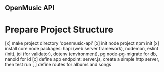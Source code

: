 ## OpenMusic API

# Prepare Project Structure

[x] make project directory 'openmusic-api'
[x] init node project npm init
[x] install core node packages: hapi (web server framework), nodemon, eslint (init),
joi (for validator), dotenv (environment), pg node-pg-migrate for db, nanoid for id
[x] define app endpoint: server.js, create a simple http server, then test run
[ ] define routes for albums and songs
